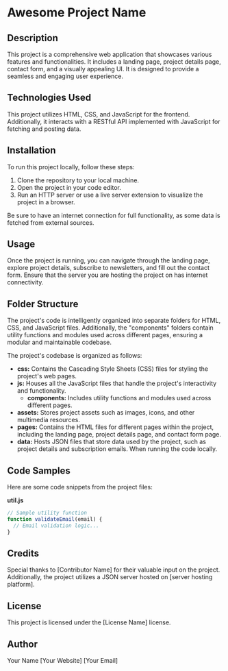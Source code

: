 # Awesome Project Name

## Description
This project is a comprehensive web application that showcases various features and functionalities. It includes a landing page, project details page, contact form, and a visually appealing UI. It is designed to provide a seamless and engaging user experience.

## Technologies Used
This project utilizes HTML, CSS, and JavaScript for the frontend. Additionally, it interacts with a RESTful API implemented with JavaScript for fetching and posting data.

## Installation
To run this project locally, follow these steps:
1. Clone the repository to your local machine.
2. Open the project in your code editor.
3. Run an HTTP server or use a live server extension to visualize the project in a browser.

Be sure to have an internet connection for full functionality, as some data is fetched from external sources.

## Usage
Once the project is running, you can navigate through the landing page, explore project details, subscribe to newsletters, and fill out the contact form. Ensure that the server you are hosting the project on has internet connectivity.

## Folder Structure
The project's code is intelligently organized into separate folders for HTML, CSS, and JavaScript files. Additionally, the "components" folders contain utility functions and modules used across different pages, ensuring a modular and maintainable codebase.

The project's codebase is organized as follows:

- **css:** Contains the Cascading Style Sheets (CSS) files for styling the project's web pages.
- **js:** Houses all the JavaScript files that handle the project's interactivity and functionality.
    - **components:** Includes utility functions and modules used across different pages.
- **assets:** Stores project assets such as images, icons, and other multimedia resources.
- **pages:** Contains the HTML files for different pages within the project, including the landing page, project details page, and contact form page.
- **data:** Hosts JSON files that store data used by the project, such as project details and subscription emails. When running the code locally. 

## Code Samples
Here are some code snippets from the project files:

**util.js**
```javascript
// Sample utility function
function validateEmail(email) {
  // Email validation logic...
}
```

## Credits

Special thanks to [Contributor Name] for their valuable input on the project. Additionally, the project utilizes a JSON server hosted on [server hosting platform].

## License

This project is licensed under the [License Name] license.

## Author

Your Name
[Your Website]
[Your Email]